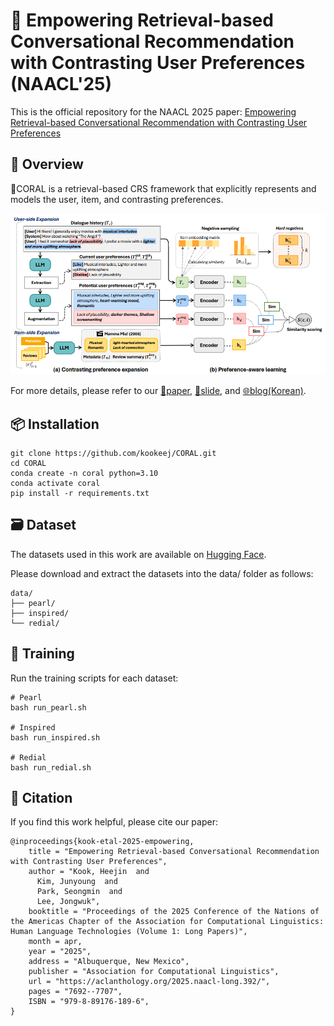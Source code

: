 # 🪸 Empowering Retrieval-based Conversational Recommendation with Contrasting User Preferences (NAACL'25)

This is the official repository for the NAACL 2025 paper:
[Empowering Retrieval-based Conversational Recommendation with Contrasting User Preferences](https://arxiv.org/abs/2503.22005)

## 🧠 Overview

🪸CORAL is a retrieval-based CRS framework that explicitly represents and models the user, item, and contrasting preferences. 

![Overview of CORAL](assets/coral.png)

For more details, please refer to our [📄paper](https://arxiv.org/abs/2503.22005), [🛝slide](assets/slide.pdf), and [🌐blog(Korean)](https://dial.skku.edu/blog/2025_coral).

## 📦 Installation 

```
git clone https://github.com/kookeej/CORAL.git
cd CORAL
conda create -n coral python=3.10
conda activate coral
pip install -r requirements.txt
```

## 🗃️ Dataset
The datasets used in this work are available on [Hugging Face](https://huggingface.co/datasets/kookeej/CORAL).

Please download and extract the datasets into the data/ folder as follows:

```
data/
├── pearl/
├── inspired/
└── redial/
```

## 🚀 Training
Run the training scripts for each dataset:

```
# Pearl
bash run_pearl.sh

# Inspired
bash run_inspired.sh

# Redial
bash run_redial.sh
```

## 🧾 Citation
If you find this work helpful, please cite our paper:
```
@inproceedings{kook-etal-2025-empowering,
    title = "Empowering Retrieval-based Conversational Recommendation with Contrasting User Preferences",
    author = "Kook, Heejin  and
      Kim, Junyoung  and
      Park, Seongmin  and
      Lee, Jongwuk",
    booktitle = "Proceedings of the 2025 Conference of the Nations of the Americas Chapter of the Association for Computational Linguistics: Human Language Technologies (Volume 1: Long Papers)",
    month = apr,
    year = "2025",
    address = "Albuquerque, New Mexico",
    publisher = "Association for Computational Linguistics",
    url = "https://aclanthology.org/2025.naacl-long.392/",
    pages = "7692--7707",
    ISBN = "979-8-89176-189-6",
}

```
